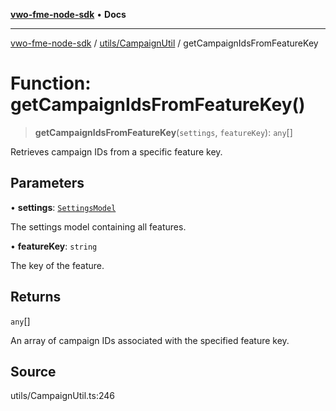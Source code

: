 [**vwo-fme-node-sdk**](../../../README.md) • **Docs**

---

[vwo-fme-node-sdk](../../../modules.md) / [utils/CampaignUtil](../README.md) / getCampaignIdsFromFeatureKey

# Function: getCampaignIdsFromFeatureKey()

> **getCampaignIdsFromFeatureKey**(`settings`, `featureKey`): `any`[]

Retrieves campaign IDs from a specific feature key.

## Parameters

• **settings**: [`SettingsModel`](../../../models/settings/SettingsModel/classes/SettingsModel.md)

The settings model containing all features.

• **featureKey**: `string`

The key of the feature.

## Returns

`any`[]

An array of campaign IDs associated with the specified feature key.

## Source

utils/CampaignUtil.ts:246
